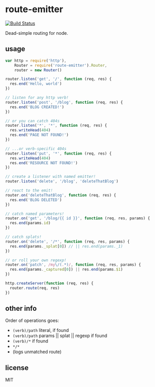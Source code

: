 route-emitter
===

[![Build Status](https://travis-ci.org/jarofghosts/route-emitter.png?branch=master)](https://travis-ci.org/jarofghosts/route-emitter)

Dead-simple routing for node.

## usage
```js
var http = require('http'),
    Router = require('route-emitter').Router,
    router = new Router()

router.listen('get', '/', function (req, res) {
  res.end('Hello, world')
})

// listen for any http verb!
router.listen('post', '/blog', function (req, res) {
  res.end('BLOG CREATED!')
})

// or you can catch 404s
router.listen('*', '*', function (req, res) {
  res.writeHead(404)
  res.end('PAGE NOT FOUND!')
})

// ...or verb-specific 404s
router.listen('put', '*', function (req, res) {
  res.writeHead(404)
  res.end('RESOURCE NOT FOUND!')
})

// create a listener with named emitter!
router.listen('delete', '/blog', 'deleteThatBlog')

// react to the emit!
router.on('deleteThatBlog', function (req, res) {
  res.end('BLOG DELETED')
})

// catch named parameters!
router.on('get', '/blog/{{ id }}', function (req, res, params) {
  res.end(params.id)
})

// catch splats!
router.on('delete', '/*', function (req, res, params) {
  res.end(params._splat[0]) // || res.end(params._1)
})

// or roll your own regexp!
router.on('patch', /my\/(.*)/, function (req, res, params) {
  res.end(params._captured[0]) || res.end(params.$1)
})

http.createServer(function (req, res) {
  router.route(req, res)
})
```

## other info

Order of operations goes:

* `(verb)/path` literal, if found
* `(verb)/path` params || splat || regexp if found
* `(verb)/*` if found
* `*/*`
* (logs unmatched route)

## license

MIT
